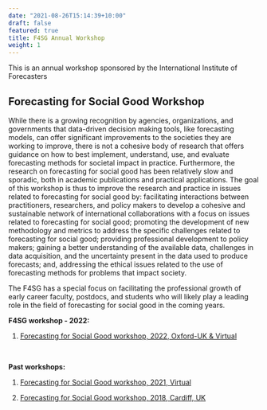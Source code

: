 ```yaml
---
date: "2021-08-26T15:14:39+10:00"
draft: false
featured: true
title: F4SG Annual Workshop
weight: 1
---
```


This is an annual workshop sponsored by the International Institute of Forecasters

## Forecasting for Social Good Workshop

While there is a growing recognition by agencies, organizations, and governments that data-driven decision making tools, like forecasting models, can offer significant improvements to the societies they are working to improve, there is not a cohesive body of research that offers guidance on how to best implement, understand, use, and evaluate forecasting methods for societal impact in practice. Furthermore, the research on forecasting for social good has been relatively slow and sporadic, both in academic publications and practical applications. The goal of this workshop is thus to improve the research and practice in issues related to forecasting for social good by: facilitating interactions between practitioners, researchers, and policy makers to develop a cohesive and sustainable network of international collaborations with a focus on issues related to forecasting for social good; promoting the development of new methodology and metrics to address the specific challenges related to forecasting for social good; providing professional development to policy makers; gaining a better understanding of the available data, challenges in data acquisition, and the uncertainty present in the data used to produce forecasts; and, addressing the ethical issues related to the use of forecasting methods for problems that impact society.

The F4SG has a special focus on facilitating the professional growth of early career faculty, postdocs, and students who will likely play a leading role in the field of forecasting for social good in the coming years.

**F4SG workshop - 2022:**

1. [Forecasting for Social Good workshop, 2022, Oxford-UK & Virtual](https://f4sg2022.netlify.app/)


<br>

**Past workshops:**

1. [Forecasting for Social Good workshop, 2021, Virtual](https://f4sgw-2021.netlify.app/)

2. [Forecasting for Social Good workshop, 2018, Cardiff, UK](https://forecasters.org/wp-content/uploads/2018_24th-IIF-workshop_report.pdf)
